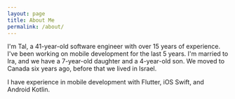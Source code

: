 ```yaml
---
layout: page
title: About Me
permalink: /about/
---
```


I'm Tal, a 41-year-old software engineer with over 15 years of experience. I've been working on mobile development for the last 5 years. I'm married to Ira, and we have a 7-year-old daughter and a 4-year-old son. We moved to Canada six years ago, before that we lived in Israel.

I have experience in mobile development with Flutter, iOS Swift, and Android Kotlin.
